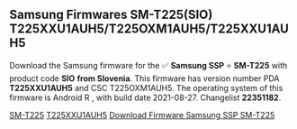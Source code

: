 <h2>Samsung Firmwares SM-T225(SIO) T225XXU1AUH5/T225OXM1AUH5/T225XXU1AUH5</h2>
Download the Samsung firmware for the ✅ <strong>Samsung SSP </strong> ⭐ <strong>SM-T225</strong> with product code <strong>SIO</strong> <strong> from Slovenia</strong>. This firmware has version number PDA <strong>T225XXU1AUH5</strong> and CSC T225OXM1AUH5. The operating system of this firmware is Android R , with build date 2021-08-27. Changelist <strong>22351182</strong>.


[SM-T225](https://samfirm.shop/samsung/model/SM-T225)
[T225XXU1AUH5](https://samfirm.shop/samsung/pda/T225XXU1AUH5)
[Download Firmware Samsung SSP SM-T225](https://samfirm.shop/samsung/firmware/451783)
